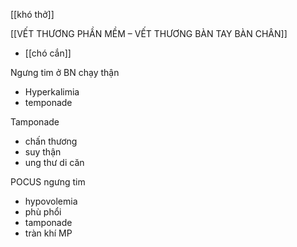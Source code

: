 [[khó thở]]

[[VẾT THƯƠNG PHẦN MỀM – VẾT THƯƠNG BÀN TAY BÀN CHÂN]]
- [[chó cắn]]

Ngưng tim ở BN chạy thận  
- Hyperkalimia  
- temponade  
  
Tamponade  
- chấn thương  
- suy thận  
- ung thư di căn  
  
POCUS ngưng tim  
- hypovolemia  
- phù phổi  
- tamponade  
- tràn khí MP